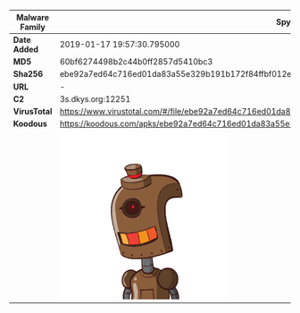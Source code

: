 | Malware Family | SpyNote                                                      |
| -------------- | ------------------------------------------------------------ |
| **Date Added** | 2019-01-17 19:57:30.795000                                                   |
| **MD5**        | 60bf6274498b2c44b0ff2857d5410bc3                             |
| **Sha256**     | ebe92a7ed64c716ed01da83a55e329b191b172f84ffbf012ecd8dd8224ecdad7 |
| **URL**        | -                                                            |
| **C2**         | 3s.dkys.org:12251 |
| **VirusTotal** | https://www.virustotal.com/#/file/ebe92a7ed64c716ed01da83a55e329b191b172f84ffbf012ecd8dd8224ecdad7/detection |
| **Koodous**    | https://koodous.com/apks/ebe92a7ed64c716ed01da83a55e329b191b172f84ffbf012ecd8dd8224ecdad7 |
|                | ![](../assets/ebe92a7ed64c716ed01da83a55e329b191b172f84ffbf012ecd8dd8224ecdad7.png) |